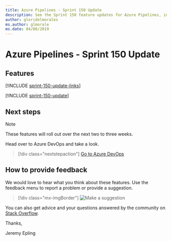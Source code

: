 ```yaml
---
title: Azure Pipelines - Sprint 150 Update
description: See the Sprint 150 feature updates for Azure Pipelines, including next steps.
author: gloridelmorales
ms.author: glmorale
ms.date: 04/08/2019
---
```


# Azure Pipelines - Sprint 150 Update

## Features

[!INCLUDE [sprint-150-update-links](../includes/pipelines/sprint-150-update-links.md)]

[!INCLUDE [sprint-150-update](../includes/pipelines/sprint-150-update.md)]

## Next steps

> [!NOTE]
> These features will roll out over the next two to three weeks.

Head over to Azure DevOps and take a look.

> [!div class="nextstepaction"]
> [Go to Azure DevOps](https://go.microsoft.com/fwlink/?LinkId=307137&campaign=o~msft~docs~product-vsts~release-notes)

## How to provide feedback

We would love to hear what you think about these features. Use the feedback menu to report a problem or provide a suggestion.

> [!div class="mx-imgBorder"]
> ![Make a suggestion](../../media/make-a-suggestion.png)

You can also get advice and your questions answered by the community on [Stack Overflow](https://stackoverflow.com/questions/tagged/azure-devops).

Thanks,

Jeremy Epling
